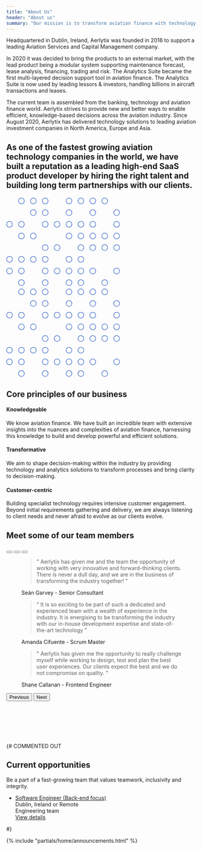 ```yaml
---
title: "About Us"
header: "About us"
summary: "Our mission is to transform aviation finance with technology and analytics."
---
```


<article class="pt-5 pb-5 mb-5">
    <div class="container">
        <div class="col-sm-6 col-lg-8 m-auto">
            <p>Headquartered in Dublin, Ireland, Aerlytix was founded in 2016 to support a leading Aviation Services and Capital Management company.</p>
            <p>In 2020 it was decided to bring the products to an external market, with the lead product being a modular system supporting maintenance forecast, lease analysis, financing, trading and risk. The Analytics Suite became the first multi-layered decision support tool in aviation finance. The Analytics Suite is now used by leading lessors & investors, handling billions in aircraft transactions and leases.</p>
            <p>The current team is assembled from the banking, technology and aviation finance world. Aerlytix strives to provide new and better ways to enable efficient, knowledge-based decisions across the aviation industry. Since August 2020, Aerlytix has delivered technology solutions to leading aviation investment companies in North America, Europe and Asia.</p>
        </div>
    </div>
</article>

<article class="about-us__inception bg-dark-blue text-white">
    <div class="container">
            <h2 class="display-4">As one of the fastest growing aviation technology companies in the world, we have built a reputation as a leading high-end SaaS product developer by hiring the right talent and building long term partnerships with our clients.</h2>
    </div>
    <svg class="about-us__inception--graph-1" width="300" height="240" viewBox="0 0 467 362" fill="none" xmlns="http://www.w3.org/2000/svg">
<circle cx="13" cy="109" r="12" stroke="#2B5DC1" stroke-width="2"/><circle cx="13" cy="253" r="12" stroke="#2B5DC1" stroke-width="2"/><circle cx="13" cy="301" r="12" stroke="#2B5DC1" stroke-width="2"/><circle cx="62" cy="13" r="12" stroke="#2B5DC1" stroke-width="2"/><circle cx="62" cy="109" r="12" stroke="#2B5DC1" stroke-width="2"/><circle cx="62" cy="157" r="12" stroke="#2B5DC1" stroke-width="2"/><circle cx="62" cy="253" r="12" stroke="#2B5DC1" stroke-width="2"/><circle cx="62" cy="301" r="12" stroke="#2B5DC1" stroke-width="2"/><circle cx="62" cy="349" r="12" stroke="#2B5DC1" stroke-width="2"/><circle cx="111" cy="13" r="12" stroke="#2B5DC1" stroke-width="2"/><circle cx="111" cy="61" r="12" stroke="#2B5DC1" stroke-width="2"/><circle cx="111" cy="157" r="12" stroke="#2B5DC1" stroke-width="2"/><circle cx="111" cy="253" r="12" stroke="#2B5DC1" stroke-width="2"/><circle cx="160" cy="13" r="12" stroke="#2B5DC1" stroke-width="2"/>
<circle cx="160" cy="61" r="12" stroke="#2B5DC1" stroke-width="2"/><circle cx="160" cy="109" r="12" stroke="#2B5DC1" stroke-width="2"/><circle cx="160" cy="205" r="12" stroke="#2B5DC1" stroke-width="2"/><circle cx="160" cy="253" r="12" stroke="#2B5DC1" stroke-width="2"/><circle cx="160" cy="301" r="12" stroke="#2B5DC1" stroke-width="2"/><circle cx="160" cy="349" r="12" stroke="#2B5DC1" stroke-width="2"/><circle cx="209" cy="109" r="12" stroke="#2B5DC1" stroke-width="2"/><circle cx="209" cy="205" r="12" stroke="#2B5DC1" stroke-width="2"/><circle cx="209" cy="301" r="12" stroke="#2B5DC1" stroke-width="2"/><circle cx="258" cy="13" r="12" stroke="#2B5DC1" stroke-width="2"/><circle cx="258" cy="61" r="12" stroke="#2B5DC1" stroke-width="2"/><circle cx="258" cy="109" r="12" stroke="#2B5DC1" stroke-width="2"/><circle cx="258" cy="157" r="12" stroke="#2B5DC1" stroke-width="2"/><circle cx="258" cy="253" r="12" stroke="#2B5DC1" stroke-width="2"/><circle cx="258" cy="301" r="12" stroke="#2B5DC1" stroke-width="2"/><circle cx="258" cy="349" r="12" stroke="#2B5DC1" stroke-width="2"/><circle cx="307" cy="13" r="12" stroke="#2B5DC1" stroke-width="2"/><circle cx="307" cy="109" r="12" stroke="#2B5DC1" stroke-width="2"/><circle cx="307" cy="157" r="12" stroke="#2B5DC1" stroke-width="2"/><circle cx="307" cy="205" r="12" stroke="#2B5DC1" stroke-width="2"/><circle cx="307" cy="253" r="12" stroke="#2B5DC1" stroke-width="2"/><circle cx="307" cy="301" r="12" stroke="#2B5DC1" stroke-width="2"/><circle cx="307" cy="349" r="12" stroke="#2B5DC1" stroke-width="2"/><circle cx="356" cy="13" r="12" stroke="#2B5DC1" stroke-width="2"/><circle cx="356" cy="61" r="12" stroke="#2B5DC1" stroke-width="2"/><circle cx="356" cy="109" r="12" stroke="#2B5DC1" stroke-width="2"/><circle cx="356" cy="157" r="12" stroke="#2B5DC1" stroke-width="2"/><circle cx="356" cy="205" r="12" stroke="#2B5DC1" stroke-width="2"/>
<circle cx="356" cy="301" r="12" stroke="#2B5DC1" stroke-width="2"/><circle cx="405" cy="13" r="12" stroke="#2B5DC1" stroke-width="2"/><circle cx="405" cy="157" r="12" stroke="#2B5DC1" stroke-width="2"/><circle cx="405" cy="205" r="12" stroke="#2B5DC1" stroke-width="2"/><circle cx="405" cy="349" r="12" stroke="#2B5DC1" stroke-width="2"/><circle cx="454" cy="61" r="12" stroke="#2B5DC1" stroke-width="2"/><circle cx="454" cy="109" r="12" stroke="#2B5DC1" stroke-width="2"/>
<circle cx="454" cy="157" r="12" stroke="#2B5DC1" stroke-width="2"/><circle cx="454" cy="205" r="12" stroke="#2B5DC1" stroke-width="2"/><circle cx="454" cy="301" r="12" stroke="#2B5DC1" stroke-width="2"/>
</svg>
 <svg class="about-us__inception--graph-2" width="300" height="240" viewBox="0 0 467 362" fill="none" xmlns="http://www.w3.org/2000/svg">
<circle cx="13" cy="109" r="12" stroke="#2B5DC1" stroke-width="2"/><circle cx="13" cy="253" r="12" stroke="#2B5DC1" stroke-width="2"/><circle cx="13" cy="301" r="12" stroke="#2B5DC1" stroke-width="2"/><circle cx="62" cy="13" r="12" stroke="#2B5DC1" stroke-width="2"/><circle cx="62" cy="109" r="12" stroke="#2B5DC1" stroke-width="2"/><circle cx="62" cy="157" r="12" stroke="#2B5DC1" stroke-width="2"/><circle cx="62" cy="253" r="12" stroke="#2B5DC1" stroke-width="2"/><circle cx="62" cy="301" r="12" stroke="#2B5DC1" stroke-width="2"/><circle cx="62" cy="349" r="12" stroke="#2B5DC1" stroke-width="2"/><circle cx="111" cy="13" r="12" stroke="#2B5DC1" stroke-width="2"/><circle cx="111" cy="61" r="12" stroke="#2B5DC1" stroke-width="2"/><circle cx="111" cy="157" r="12" stroke="#2B5DC1" stroke-width="2"/><circle cx="111" cy="253" r="12" stroke="#2B5DC1" stroke-width="2"/><circle cx="160" cy="13" r="12" stroke="#2B5DC1" stroke-width="2"/>
<circle cx="160" cy="61" r="12" stroke="#2B5DC1" stroke-width="2"/><circle cx="160" cy="109" r="12" stroke="#2B5DC1" stroke-width="2"/><circle cx="160" cy="205" r="12" stroke="#2B5DC1" stroke-width="2"/><circle cx="160" cy="253" r="12" stroke="#2B5DC1" stroke-width="2"/><circle cx="160" cy="301" r="12" stroke="#2B5DC1" stroke-width="2"/><circle cx="160" cy="349" r="12" stroke="#2B5DC1" stroke-width="2"/><circle cx="209" cy="109" r="12" stroke="#2B5DC1" stroke-width="2"/><circle cx="209" cy="205" r="12" stroke="#2B5DC1" stroke-width="2"/><circle cx="209" cy="301" r="12" stroke="#2B5DC1" stroke-width="2"/><circle cx="258" cy="13" r="12" stroke="#2B5DC1" stroke-width="2"/><circle cx="258" cy="61" r="12" stroke="#2B5DC1" stroke-width="2"/><circle cx="258" cy="109" r="12" stroke="#2B5DC1" stroke-width="2"/><circle cx="258" cy="157" r="12" stroke="#2B5DC1" stroke-width="2"/><circle cx="258" cy="253" r="12" stroke="#2B5DC1" stroke-width="2"/><circle cx="258" cy="301" r="12" stroke="#2B5DC1" stroke-width="2"/><circle cx="258" cy="349" r="12" stroke="#2B5DC1" stroke-width="2"/><circle cx="307" cy="13" r="12" stroke="#2B5DC1" stroke-width="2"/><circle cx="307" cy="109" r="12" stroke="#2B5DC1" stroke-width="2"/><circle cx="307" cy="157" r="12" stroke="#2B5DC1" stroke-width="2"/><circle cx="307" cy="205" r="12" stroke="#2B5DC1" stroke-width="2"/><circle cx="307" cy="253" r="12" stroke="#2B5DC1" stroke-width="2"/><circle cx="307" cy="301" r="12" stroke="#2B5DC1" stroke-width="2"/><circle cx="307" cy="349" r="12" stroke="#2B5DC1" stroke-width="2"/><circle cx="356" cy="13" r="12" stroke="#2B5DC1" stroke-width="2"/><circle cx="356" cy="61" r="12" stroke="#2B5DC1" stroke-width="2"/><circle cx="356" cy="109" r="12" stroke="#2B5DC1" stroke-width="2"/><circle cx="356" cy="157" r="12" stroke="#2B5DC1" stroke-width="2"/><circle cx="356" cy="205" r="12" stroke="#2B5DC1" stroke-width="2"/>
<circle cx="356" cy="301" r="12" stroke="#2B5DC1" stroke-width="2"/><circle cx="405" cy="13" r="12" stroke="#2B5DC1" stroke-width="2"/><circle cx="405" cy="157" r="12" stroke="#2B5DC1" stroke-width="2"/><circle cx="405" cy="205" r="12" stroke="#2B5DC1" stroke-width="2"/><circle cx="405" cy="349" r="12" stroke="#2B5DC1" stroke-width="2"/><circle cx="454" cy="61" r="12" stroke="#2B5DC1" stroke-width="2"/><circle cx="454" cy="109" r="12" stroke="#2B5DC1" stroke-width="2"/>
<circle cx="454" cy="157" r="12" stroke="#2B5DC1" stroke-width="2"/><circle cx="454" cy="205" r="12" stroke="#2B5DC1" stroke-width="2"/><circle cx="454" cy="301" r="12" stroke="#2B5DC1" stroke-width="2"/>
</svg>
</article>

<article class="my-5 py-5">
<div class="container">

<h2 class="h1">Core principles of our business</h2>
<div class="row mt-5">
      <div class="col-lg-4">
        <h4 class="fw-bold pb-2">Knowledgeable</h4>
        <p>We know aviation finance. We have built an incredible team with extensive insights into the nuances and complexities of aviation finance, harnessing this knowledge to build and develop powerful and efficient solutions.</p>
      </div>
      <div class="col-lg-4">
        <h4 class="fw-bold pb-2">Transformative</h4>
        <p>We aim to shape decision-making within the industry by providing technology and analytics solutions to transform processes and bring clarity to decision-making.</p>
      </div>
      <div class="col-lg-4">
        <h4 class="fw-bold pb-2">Customer-centric</h4>
        <p>Building specialist technology requires intensive customer engagement. Beyond initial requirements gathering and delivery, we are always listening to client needs and never afraid to evolve as our clients evolve.</p>
      </div>
    </div>
</div>
</article>

<article class="team__quotes my-5 py-5 bg-light">
<div class="container" style="padding-bottom:6rem">
<div class="intro pb-5 pt-5 col-8">
    <h2 class="h1">Meet some of our team members</h2>
</div>
<div id="carouselExampleDark" class="carousel carousel-team carousel-dark slide mt-5" data-bs-ride="carousel">
  <div class="carousel-indicators">
    <button type="button" data-bs-target="#carouselExampleDark" data-bs-slide-to="0" class="active" aria-current="true" aria-label="Slide 1"></button>
    <button type="button" data-bs-target="#carouselExampleDark" data-bs-slide-to="1" aria-label="Slide 2"></button>
    <button type="button" data-bs-target="#carouselExampleDark" data-bs-slide-to="2" aria-label="Slide 3"></button>
  </div>
  <div class="carousel-inner">
    <div class="carousel-item active" data-bs-interval="10000">
      <div class="row align-items-md-center">
        <div class="col-md-12">
          <!-- Blockquote -->
          <figure class="pe-md-7">
            <blockquote class="display-6">" Aerlytix has given me and the team the opportunity of working with very innovative and forward-thinking clients. There is never a dull day, and we are in the business of transforming the industry together! "</blockquote>
            <figcaption class="blockquote-footer">
              <div class="d-flex align-items-center">
                <div class="flex-grow-1 ms-3 ms-md-0">
                  Seán Garvey
                  <span class="blockquote-footer-source"> - Senior Consultant</span>
                </div>
              </div>
            </figcaption>
          </figure>
        </div>
      </div> <!-- end of row  -->
    </div>
    <div class="carousel-item" data-bs-interval="2000">
      <div class="row align-items-md-center">
        <div class="col-md-12">
          <!-- Blockquote -->
          <figure class="pe-md-7">
            <blockquote class="display-6">" It is so exciting to be part of such a dedicated and experienced team with a wealth of experience in the industry. It is energising to be transforming the industry with our in-house development expertise and state-of-the-art technology "</blockquote>
            <figcaption class="blockquote-footer">
              <div class="d-flex align-items-center">
                <div class="flex-grow-1 ms-3 ms-md-0">
                  Amanda Cifuente
                  <span class="blockquote-footer-source"> - Scrum Master</span>
                </div>
              </div>
            </figcaption>
          </figure>
        </div>
      </div> <!-- end of row  -->
    </div>
    <div class="carousel-item">
      <div class="row align-items-md-center">
        <div class="col-md-12">
        <figure class="pe-md-7">
            <blockquote class="display-6">" Aerlytix has given me the opportunity to really challenge myself while working to design, test and plan the best user experiences. Our clients expect the best and we do not compromise on quality. "</blockquote>
            <figcaption class="blockquote-footer">
              <div class="d-flex align-items-center">
                <div class="flex-grow-1 ms-3 ms-md-0">
                  Shane Callanan
                  <span class="blockquote-footer-source"> - Frontend Engineer</span>
                </div>
              </div>
            </figcaption>
          </figure>
        </div>
      </div> <!-- end of row  -->
    </div>
  </div>
  <button class="carousel-control-prev" type="button" data-bs-target="#carouselExampleDark" data-bs-slide="prev">
    <span class="carousel-control-prev-icon" aria-hidden="true"></span>
    <span class="visually-hidden">Previous</span>
  </button>
  <button class="carousel-control-next" type="button" data-bs-target="#carouselExampleDark" data-bs-slide="next">
    <span class="carousel-control-next-icon" aria-hidden="true"></span>
    <span class="visually-hidden">Next</span>
  </button>
</div>

</div>
</article>

{# COMMENTED OUT <article class="my-5 py-5">
  <div class="container">
      <div class="w-md-75 w-lg-50 mx-md-auto mb-5 mb-md-9">
        <h2 class="h1">Current opportunities</h2>
        <p class="display-7">Be a part of a fast-growing team that values teamwork, inclusivity and integrity.</p>
      </div>
      <ul class="list-group list-group-lg rounded-6">
        <li class="list-group-item p-4">
          <div class="row align-items-center">
            <div class="col-md-4 mb-2 mb-md-0">
              <a href="/company/careers/software-engineer-backend" class="h5">Software Engineer (Back-end focus)</a>
            </div>
            <div class="col-sm-5 col-md-4 mb-2 mb-sm-0">
              <span>Dublin, Ireland or Remote</span>
            </div>
            <div class="col-sm-5 col-md-2 mb-2 mb-sm-0">
              <span>Engineering team</span>
            </div>
            <div class="col-sm-2 text-sm-end">
              <a class="btn btn-primary" href="/company/careers/software-engineer-backend">View details <i class="bi-chevron-right small ms-1 small ms-1"></i></a>
            </div>
          </div>
        </li>
      </ul>
  </div>
</article> #}

{% include "partials/home/announcements.html" %}
